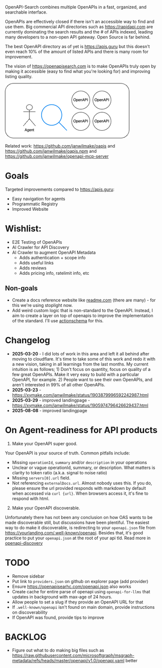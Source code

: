 OpenAPI-Search combines multiple OpenAPIs in a fast, organized, and searchable interface.

OpenAPIs are effectively closed if there isn't an accessible way to find and use them. Big commercial API directories such as https://rapidapi.com are currently dominating the search results and the # of APIs indexed, leading many developers to a non-open API gateway. Open Source is far behind.

The best OpenAPI directory as of yet is https://apis.guru but this doesn't even reach 10% of the amount of listed APIs and there is many room for improvement.

The vision of https://openapisearch.com is to make OpenAPIs truly open by making it accessible (easy to find what you're looking for) and improving listing quality.

![](explorer.drawio.png)

Related work: https://github.com/janwilmake/oapis and https://github.com/janwilmake/oapis.npm and https://github.com/janwilmake/openapi-mcp-server

# Goals

Targeted improvements compared to https://apis.guru:

- Easy navigation for agents
- Programmatic Registry
- Improved Website

# Wishlist:

- E2E Testing of OpenAPIs
- AI Crawler for API Discovery
- AI Crawler to augment OpenAPI Metadata
  - Adds authentication + scope info
  - Adds useful links
  - Adds reviews
  - Adds pricing info, ratelimit info, etc

## Non-goals

- Create a docs reference website like [readme.com](https://readme.com) (there are many) - for this we're using stoplight now.
- Add weird custom logic that is non-standard to the OpenAPI. Instead, I aim to create a layer on top of openapis to improve the implementation of the standard. I'll use [actionschema](https://actionschema.com) for this.

# Changelog

- **2025-03-20** - I did lots of work in this area and left it all behind after moving to cloudflare. It's time to take some of this work and redo it with a new vision, taking in all learnings from the last months. My current intuition is as follows; 1) Don't focus on quantity, focus on quality of a few great OpenAPIs. Make it very easy to build with a particular OpenAPI, for example. 2) People want to see their own OpenAPIs, and aren't interested in 99% of all other OpenAPIs.
- **2025-03-23** - https://xymake.com/janwilmake/status/1903879996592242987.html
- **2025-03-29** - improved landingpage - https://xymake.com/janwilmake/status/1905974796426629437.html
- **2025-08-08** - improved landingpage

# On Agent-readiness for API products

1. Make your OpenAPI super good.

Your OpenAPI is your source of truth. Common pitfalls include:

- Missing `operationId`, `summary` and/or `description` in your operations
- Unclear or vague operationId, summary, or description. What matters is clarity to token ratio (a.k.a. signal to noise ratio)
- Missing `servers[0].url` field.
- Not referencing `externalDocs.url`. Almost nobody uses this. If you do, please ensure the url provided responds with markdown by default when accessed via `curl {url}`. When browsers access it, it's fine to respond with html.

2. Make your OpenAPI discoverable.

Unfortunately there has not been any conclusion on how OAS wants to be made discoverable still, but discussions have been plentiful. The easiest way to do make it discoverable, is redirecting to your `openapi.json` file from https://yourlanding.com/.well-known/openapi. Besides that, it's good practice to put your `openapi.json` at the root of your api tld. Read more in [openapi-discovery](openapi-discovery.md)

# TODO

- Remove sidebar
- Put link to `providers.json` on github on explorer page (add provider)
- Ensure https://openapisearhc.com/openapi.json also works
- Create cache for entire parse of openapi using `openapi-for-llms` that updates in background with max-age of 24 hours.
- Allow people to set a slug if they provide an OpenAPI URL for that
- If `.well-known/openapi` isn't found on main domain, provide instructions on discoverability
- If OpenAPI was found, provide tips to improve

# BACKLOG

- Figure out what to do making big files such as https://raw.githubusercontent.com/microsoftgraph/msgraph-metadata/refs/heads/master/openapi/v1.0/openapi.yaml better
